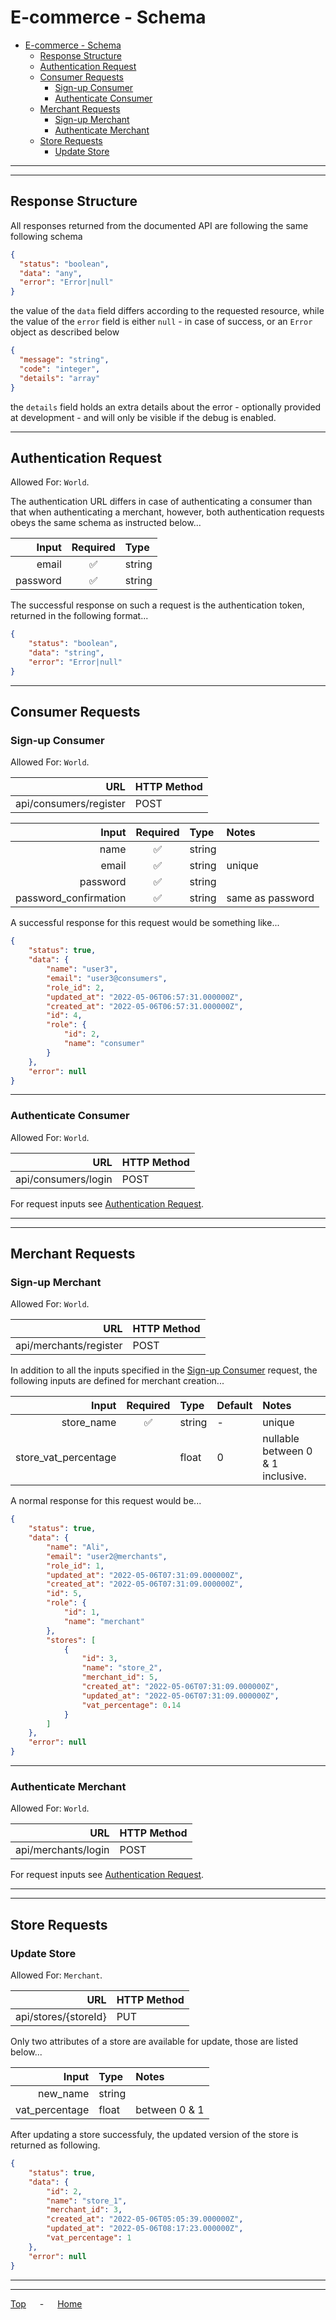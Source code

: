 # E-commerce - Schema

- [E-commerce - Schema](#e-commerce---schema)
  - [Response Structure](#response-structure)
  - [Authentication Request](#authentication-request)
  - [Consumer Requests](#consumer-requests)
    - [Sign-up Consumer](#sign-up-consumer)
    - [Authenticate Consumer](#authenticate-consumer)
  - [Merchant Requests](#merchant-requests)
    - [Sign-up Merchant](#sign-up-merchant)
    - [Authenticate Merchant](#authenticate-merchant)
  - [Store Requests](#store-requests)
    - [Update Store](#update-store)

---
---

## Response Structure

All responses returned from the documented API are following the same following schema

```json
{
  "status": "boolean",
  "data": "any",
  "error": "Error|null"
}
```

the value of the `data` field differs according to the requested resource, while the value of the `error` field is either `null` - in case of success, or an `Error` object as described below

```json
{
  "message": "string",
  "code": "integer",
  "details": "array"
}
```

the `details` field holds an extra details about the error - optionally provided at development - and will only be visible if the debug is enabled.

---

## Authentication Request

Allowed For: `World`.

The authentication URL differs in case of authenticating a consumer than that when authenticating a merchant, however, both authentication requests obeys the same schema as instructed below...

|    Input | Required | Type   |
| -------: | :------: | :----- |
|    email |    ✅     | string |
| password |    ✅     | string |

The successful response on such a request is the authentication token, returned in the following format...

```json
{
    "status": "boolean",
    "data": "string",
    "error": "Error|null"
}
```

---

## Consumer Requests

### Sign-up Consumer

Allowed For: `World`.

|                    URL | HTTP Method |
| ---------------------: | :---------- |
| api/consumers/register | POST        |

|                 Input | Required | Type   | Notes            |
| --------------------: | :------: | :----- | :--------------- |
|                  name |    ✅     | string |                  |
|                 email |    ✅     | string | unique           |
|              password |    ✅     | string |                  |
| password_confirmation |    ✅     | string | same as password |

A successful response for this request would be something like...

```json
{
    "status": true,
    "data": {
        "name": "user3",
        "email": "user3@consumers",
        "role_id": 2,
        "updated_at": "2022-05-06T06:57:31.000000Z",
        "created_at": "2022-05-06T06:57:31.000000Z",
        "id": 4,
        "role": {
            "id": 2,
            "name": "consumer"
        }
    },
    "error": null
}
```

---

### Authenticate Consumer

Allowed For: `World`.

|                 URL | HTTP Method |
| ------------------: | :---------- |
| api/consumers/login | POST        |

For request inputs see [Authentication Request](#authentication-request).

---

---

## Merchant Requests

### Sign-up Merchant

Allowed For: `World`.

|                    URL | HTTP Method |
| ---------------------: | :---------- |
| api/merchants/register | POST        |

In addition to all the inputs specified in the [Sign-up Consumer](#sign-up-consumer) request, the following inputs are defined for merchant creation...

|                Input | Required | Type   | Default | Notes                             |
| -------------------: | :------: | :----- | :------ | :-------------------------------- |
|           store_name |    ✅     | string | -       | unique                            |
| store_vat_percentage |          | float  | 0       | nullable between 0 & 1 inclusive. |

A normal response for this request would be...

```json
{
    "status": true,
    "data": {
        "name": "Ali",
        "email": "user2@merchants",
        "role_id": 1,
        "updated_at": "2022-05-06T07:31:09.000000Z",
        "created_at": "2022-05-06T07:31:09.000000Z",
        "id": 5,
        "role": {
            "id": 1,
            "name": "merchant"
        },
        "stores": [
            {
                "id": 3,
                "name": "store_2",
                "merchant_id": 5,
                "created_at": "2022-05-06T07:31:09.000000Z",
                "updated_at": "2022-05-06T07:31:09.000000Z",
                "vat_percentage": 0.14
            }
        ]
    },
    "error": null
}
```

---

### Authenticate Merchant

Allowed For: `World`.

|                 URL | HTTP Method |
| ------------------: | :---------- |
| api/merchants/login | POST        |

For request inputs see [Authentication Request](#authentication-request).

---

---

## Store Requests

### Update Store

Allowed For: `Merchant`.

|                  URL | HTTP Method |
| -------------------: | :---------- |
| api/stores/{storeId} | PUT         |

Only two attributes of a store are available for update, those are listed below...

|          Input | Type   | Notes         |
| -------------: | :----- | :------------ |
|       new_name | string |               |
| vat_percentage | float  | between 0 & 1 |

After updating a store successfuly, the updated version of the store is returned as following.

```json
{
    "status": true,
    "data": {
        "id": 2,
        "name": "store_1",
        "merchant_id": 3,
        "created_at": "2022-05-06T05:05:39.000000Z",
        "updated_at": "2022-05-06T08:17:23.000000Z",
        "vat_percentage": 1
    },
    "error": null
}
```

---

---

[Top](#e-commerce---schema) &emsp; - &emsp; [Home](../README.md)
